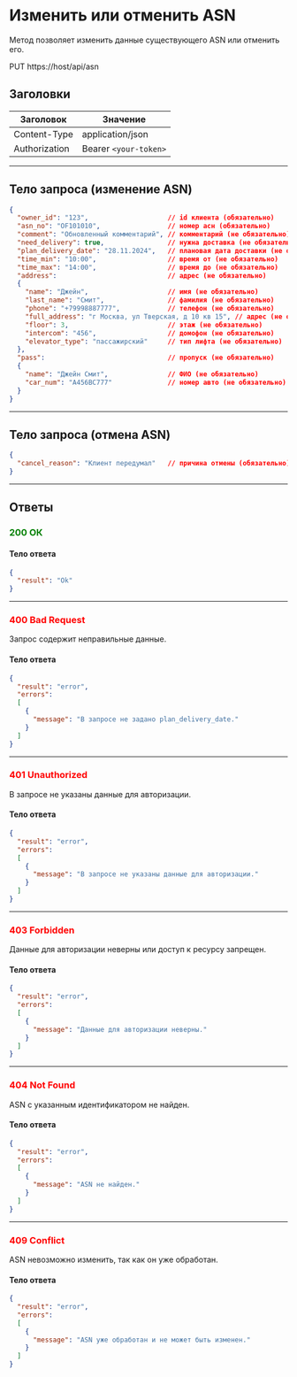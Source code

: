 # Изменить или отменить ASN

Метод позволяет изменить данные существующего ASN или отменить его.

PUT https://host/api/asn

## Заголовки

| Заголовок           | Значение                       |
|---------------------|--------------------------------|
| Content-Type        | application/json              |
| Authorization       | Bearer `<your-token>`         |

---

## Тело запроса (изменение ASN)

```json
{
  "owner_id": "123",                    // id клиента (обязательно)
  "asn_no": "OF101010",                 // номер асн (обязательно)
  "comment": "Обновленный комментарий", // комментарий (не обязательно)
  "need_delivery": true,                // нужна доставка (не обязательно)
  "plan_delivery_date": "28.11.2024",   // плановая дата доставки (не обязательно)
  "time_min": "10:00",                  // время от (не обязательно)
  "time_max": "14:00",                  // время до (не обязательно)
  "address":                            // адрес (не обязательно)
  {
    "name": "Джейн",                    // имя (не обязательно)
    "last_name": "Смит",                // фамилия (не обязательно)
    "phone": "+79998887777",            // телефон (не обязательно)
    "full_address": "г Москва, ул Тверская, д 10 кв 15", // адрес (не обязательно)
    "floor": 3,                         // этаж (не обязательно)
    "intercom": "456",                  // домофон (не обязательно)
    "elevator_type": "пассажирский"     // тип лифта (не обязательно)
  },
  "pass":                               // пропуск (не обязательно)
  {
    "name": "Джейн Смит",               // ФИО (не обязательно)
    "car_num": "A456BC777"              // номер авто (не обязательно)
  }
}
```

---

## Тело запроса (отмена ASN)

```json
{
  "cancel_reason": "Клиент передумал"   // причина отмены (обязательно)
}
```

---

## Ответы

### <span style="color: green;">200 ОК</span>

#### Тело ответа

```json
{
  "result": "Ok"
}
```

---

### <span style="color: red;">400 Bad Request</span>
Запрос содержит неправильные данные.
#### Тело ответа

```json
{
  "result": "error",
  "errors":
  [
    {
      "message": "В запросе не задано plan_delivery_date."
    }
  ]
}
```

---

### <span style="color: red;">401 Unauthorized</span>
В запросе не указаны данные для авторизации.
#### Тело ответа

```json
{
  "result": "error",
  "errors":
  [
    {
      "message": "В запросе не указаны данные для авторизации."
    }
  ]
}
```

---

### <span style="color: red;">403 Forbidden</span>
Данные для авторизации неверны или доступ к ресурсу запрещен.
#### Тело ответа

```json
{
  "result": "error",
  "errors":
  [
    {
      "message": "Данные для авторизации неверны."
    }
  ]
}
```

---

### <span style="color: red;">404 Not Found</span>
ASN с указанным идентификатором не найден.
#### Тело ответа

```json
{
  "result": "error",
  "errors":
  [
    {
      "message": "ASN не найден."
    }
  ]
}
```

---

### <span style="color: red;">409 Conflict</span>
ASN невозможно изменить, так как он уже обработан.
#### Тело ответа

```json
{
  "result": "error",
  "errors":
  [
    {
      "message": "ASN уже обработан и не может быть изменен."
    }
  ]
}
```
